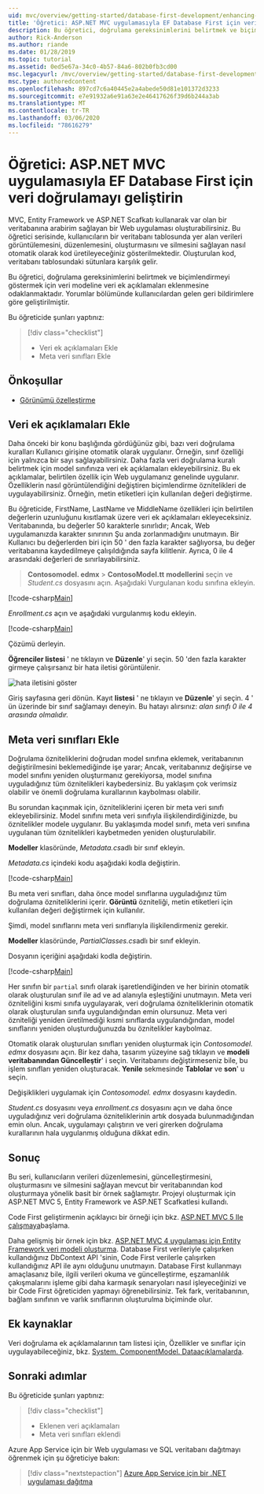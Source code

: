 ```yaml
---
uid: mvc/overview/getting-started/database-first-development/enhancing-data-validation
title: 'Öğretici: ASP.NET MVC uygulamasıyla EF Database First için veri doğrulamayı geliştirin'
description: Bu öğretici, doğrulama gereksinimlerini belirtmek ve biçimlendirmeyi göstermek için veri modeline veri ek açıklamaları eklenmesine odaklanmaktadır.
author: Rick-Anderson
ms.author: riande
ms.date: 01/28/2019
ms.topic: tutorial
ms.assetid: 0ed5e67a-34c0-4b57-84a6-802b0fb3cd00
msc.legacyurl: /mvc/overview/getting-started/database-first-development/enhancing-data-validation
msc.type: authoredcontent
ms.openlocfilehash: 897cd7c6a40445e2a4abede50d81e101372d3233
ms.sourcegitcommit: e7e91932a6e91a63e2e46417626f39d6b244a3ab
ms.translationtype: MT
ms.contentlocale: tr-TR
ms.lasthandoff: 03/06/2020
ms.locfileid: "78616279"
---
```

# <a name="tutorial-enhance-data-validation-for-ef-database-first-with-aspnet-mvc-app"></a>Öğretici: ASP.NET MVC uygulamasıyla EF Database First için veri doğrulamayı geliştirin

MVC, Entity Framework ve ASP.NET Scafkatı kullanarak var olan bir veritabanına arabirim sağlayan bir Web uygulaması oluşturabilirsiniz. Bu öğretici serisinde, kullanıcıların bir veritabanı tablosunda yer alan verileri görüntülemesini, düzenlemesini, oluşturmasını ve silmesini sağlayan nasıl otomatik olarak kod üretileyeceğiniz gösterilmektedir. Oluşturulan kod, veritabanı tablosundaki sütunlara karşılık gelir.

Bu öğretici, doğrulama gereksinimlerini belirtmek ve biçimlendirmeyi göstermek için veri modeline veri ek açıklamaları eklenmesine odaklanmaktadır. Yorumlar bölümünde kullanıcılardan gelen geri bildirimlere göre geliştirilmiştir.

Bu öğreticide şunları yaptınız:

> [!div class="checklist"]
> * Veri ek açıklamaları Ekle
> * Meta veri sınıfları Ekle

## <a name="prerequisites"></a>Önkoşullar

* [Görünümü özelleştirme](customizing-a-view.md)

## <a name="add-data-annotations"></a>Veri ek açıklamaları Ekle

Daha önceki bir konu başlığında gördüğünüz gibi, bazı veri doğrulama kuralları Kullanıcı girişine otomatik olarak uygulanır. Örneğin, sınıf özelliği için yalnızca bir sayı sağlayabilirsiniz. Daha fazla veri doğrulama kuralı belirtmek için model sınıfınıza veri ek açıklamaları ekleyebilirsiniz. Bu ek açıklamalar, belirtilen özellik için Web uygulamanız genelinde uygulanır. Özelliklerin nasıl görüntülendiğini değiştiren biçimlendirme öznitelikleri de uygulayabilirsiniz. Örneğin, metin etiketleri için kullanılan değeri değiştirme.

Bu öğreticide, FirstName, LastName ve MiddleName özellikleri için belirtilen değerlerin uzunluğunu kısıtlamak üzere veri ek açıklamaları ekleyeceksiniz. Veritabanında, bu değerler 50 karakterle sınırlıdır; Ancak, Web uygulamanızda karakter sınırının Şu anda zorlanmadığını unutmayın. Bir Kullanıcı bu değerlerden biri için 50 ' den fazla karakter sağlıyorsa, bu değer veritabanına kaydedilmeye çalışıldığında sayfa kilitlenir. Ayrıca, 0 ile 4 arasındaki değerleri de sınırlayabilirsiniz.

 > **Contosomodel. edmx** > **ContosoModel.tt** **modellerini** seçin ve *Student.cs* dosyasını açın. Aşağıdaki Vurgulanan kodu sınıfına ekleyin.

[!code-csharp[Main](enhancing-data-validation/samples/sample1.cs?highlight=5,15,17,20)]

*Enrollment.cs* açın ve aşağıdaki vurgulanmış kodu ekleyin.

[!code-csharp[Main](enhancing-data-validation/samples/sample2.cs?highlight=5,10)]

Çözümü derleyin.

**Öğrenciler listesi** ' ne tıklayın ve **Düzenle**' yi seçin. 50 'den fazla karakter girmeye çalışırsanız bir hata iletisi görüntülenir.

![hata iletisini göster](enhancing-data-validation/_static/image1.png)

Giriş sayfasına geri dönün. Kayıt **listesi** ' ne tıklayın ve **Düzenle**' yi seçin. 4 ' ün üzerinde bir sınıf sağlamayı deneyin. Bu hatayı alırsınız: *alan sınıfı 0 ile 4 arasında olmalıdır.*

## <a name="add-metadata-classes"></a>Meta veri sınıfları Ekle

Doğrulama özniteliklerini doğrudan model sınıfına eklemek, veritabanının değiştirilmesini beklemediğinde işe yarar; Ancak, veritabanınız değişirse ve model sınıfını yeniden oluşturmanız gerekiyorsa, model sınıfına uyguladığınız tüm öznitelikleri kaybedersiniz. Bu yaklaşım çok verimsiz olabilir ve önemli doğrulama kurallarının kaybolması olabilir.

Bu sorundan kaçınmak için, özniteliklerini içeren bir meta veri sınıfı ekleyebilirsiniz. Model sınıfını meta veri sınıfıyla ilişkilendirdiğinizde, bu öznitelikler modele uygulanır. Bu yaklaşımda model sınıfı, meta veri sınıfına uygulanan tüm öznitelikleri kaybetmeden yeniden oluşturulabilir.

**Modeller** klasöründe, *Metadata.cs*adlı bir sınıf ekleyin.

*Metadata.cs* içindeki kodu aşağıdaki kodla değiştirin.

[!code-csharp[Main](enhancing-data-validation/samples/sample3.cs)]

Bu meta veri sınıfları, daha önce model sınıflarına uyguladığınız tüm doğrulama özniteliklerini içerir. **Görüntü** özniteliği, metin etiketleri için kullanılan değeri değiştirmek için kullanılır.

Şimdi, model sınıflarını meta veri sınıflarıyla ilişkilendirmeniz gerekir.

**Modeller** klasöründe, *PartialClasses.cs*adlı bir sınıf ekleyin.

Dosyanın içeriğini aşağıdaki kodla değiştirin.

[!code-csharp[Main](enhancing-data-validation/samples/sample4.cs)]

Her sınıfın bir `partial` sınıfı olarak işaretlendiğinden ve her birinin otomatik olarak oluşturulan sınıf ile ad ve ad alanıyla eşleştiğini unutmayın. Meta veri özniteliğini kısmi sınıfa uygulayarak, veri doğrulama özniteliklerinin otomatik olarak oluşturulan sınıfa uygulandığından emin olursunuz. Meta veri özniteliği yeniden üretilmediği kısmi sınıflarda uygulandığından, model sınıflarını yeniden oluşturduğunuzda bu öznitelikler kaybolmaz.

Otomatik olarak oluşturulan sınıfları yeniden oluşturmak için *Contosomodel. edmx* dosyasını açın. Bir kez daha, tasarım yüzeyine sağ tıklayın ve **modeli veritabanından Güncelleştir**' i seçin. Veritabanını değiştirmeseniz bile, bu işlem sınıfları yeniden oluşturacak. **Yenile** sekmesinde **Tablolar** ve **son**' u seçin.

Değişiklikleri uygulamak için *Contosomodel. edmx* dosyasını kaydedin.

*Student.cs* dosyasını veya *enrollment.cs* dosyasını açın ve daha önce uyguladığınız veri doğrulama özniteliklerinin artık dosyada bulunmadığından emin olun. Ancak, uygulamayı çalıştırın ve veri girerken doğrulama kurallarının hala uygulanmış olduğuna dikkat edin.

## <a name="conclusion"></a>Sonuç

Bu seri, kullanıcıların verileri düzenlemesini, güncelleştirmesini, oluşturmasını ve silmesini sağlayan mevcut bir veritabanından kod oluşturmaya yönelik basit bir örnek sağlamıştır. Projeyi oluşturmak için ASP.NET MVC 5, Entity Framework ve ASP.NET Scafkatlesi kullandı. 

Code First geliştirmenin açıklayıcı bir örneği için bkz. [ASP.NET MVC 5 Ile çalışmaya](../introduction/getting-started.md)başlama. 

Daha gelişmiş bir örnek için bkz. [ASP.NET MVC 4 uygulaması için Entity Framework veri modeli oluşturma](../getting-started-with-ef-using-mvc/creating-an-entity-framework-data-model-for-an-asp-net-mvc-application.md). Database First verileriyle çalışırken kullandığınız DbContext API 'sinin, Code First verilerle çalışırken kullandığınız API ile aynı olduğunu unutmayın. Database First kullanmayı amaçlasanız bile, ilgili verileri okuma ve güncelleştirme, eşzamanlılık çakışmalarını işleme gibi daha karmaşık senaryoları nasıl işleyeceğinizi ve bir Code First öğreticiden yapmayı öğrenebilirsiniz. Tek fark, veritabanının, bağlam sınıfının ve varlık sınıflarının oluşturulma biçiminde olur.

## <a name="additional-resources"></a>Ek kaynaklar

Veri doğrulama ek açıklamalarının tam listesi için, Özellikler ve sınıflar için uygulayabileceğiniz, bkz. [System. ComponentModel. Dataaçıklamalarda](https://msdn.microsoft.com/library/system.componentmodel.dataannotations.aspx).

## <a name="next-steps"></a>Sonraki adımlar

Bu öğreticide şunları yaptınız:

> [!div class="checklist"]
> * Eklenen veri açıklamaları
> * Meta veri sınıfları eklendi

Azure App Service için bir Web uygulaması ve SQL veritabanı dağıtmayı öğrenmek için şu öğreticiye bakın:
> [!div class="nextstepaction"]
> [Azure App Service için bir .NET uygulaması dağıtma](/azure/app-service/app-service-web-tutorial-dotnet-sqldatabase/)
